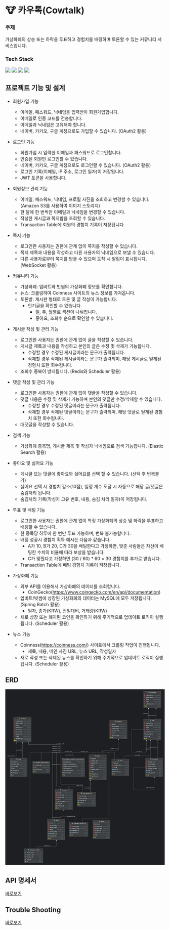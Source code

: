 # 🐮 카우톡(Cowtalk)

### 주제

가상화폐의 상승 또는 하락을 투표하고 경험치를 배팅하며 토론할 수 있는 커뮤니티 서비스입니다.

### Tech Stack

<div> 
  <img src="https://img.shields.io/badge/java-007396?style=for-the-badge&logo=java&logoColor=white"> 
  <img src="https://img.shields.io/badge/spring-6DB33F?style=for-the-badge&logo=spring&logoColor=white"> 
  <img src="https://img.shields.io/badge/mysql-4479A1?style=for-the-badge&logo=mysql&logoColor=white"> 
  <img src="https://img.shields.io/badge/git-F05032?style=for-the-badge&logo=git&logoColor=white">
</div>

## 프로젝트 기능 및 설계

- 회원가입 기능
    - 이메일, 패스워드, 닉네임을 입력받아 회원가입합니다.
    - 이메일로 인증 코드를 전송합니다.
    - 이메일과 닉네임은 고유해야 합니다.
    - 네이버, 카카오, 구글 계정으로도 가입할 수 있습니다. (OAuth2 활용)

- 로그인 기능
    - 회원가입 시 입력한 이메일과 패스워드로 로그인합니다.
    - 인증된 회원만 로그인할 수 있습니다.
    - 네이버, 카카오, 구글 계정으로도 로그인할 수 있습니다. (OAuth2 활용)
    - 로그인 기록(이메일, IP 주소, 로그인 일자)이 저장됩니다.
    - JWT 토큰을 사용합니다.

- 회원정보 관리 기능
    - 이메일, 패스워드, 닉네임, 프로필 사진을 조회하고 변경할 수 있습니다. (Amazon S3를 사용하여 이미지 스토리지)
    - 한 달에 한 번씩만 이메일과 닉네임을 변경할 수 있습니다.
    - 작성한 게시글과 쪽지함을 조회할 수 있습니다.
    - Transaction Table에 회원의 경험치 기록이 저장됩니다.

- 쪽지 기능
    - 로그인한 사용자는 권한에 관계 없이 쪽지를 작성할 수 있습니다.
    - 쪽지 제목과 내용을 작성하고 다른 사용자의 닉네임으로 보낼 수 있습니다.
    - 다른 사용자로부터 쪽지를 받을 수 있으며 도착 시 알림이 표시됩니다. (WebSocket 활용)

- 커뮤니티 기능
    - 가상화폐: 업비트와 빗썸의 가상화폐 정보를 확인합니다.
    - 뉴스: 크롤링하여 Coinness 사이트의 뉴스 정보를 가져옵니다.
    - 토론방: 게시판 형태로 토론 및 글 작성이 가능합니다.
        - 인기글을 확인할 수 있습니다.
            - 일, 주, 월별로 섹션이 나눠집니다.
            - 좋아요, 조회수 순으로 확인할 수 있습니다.

- 게시글 작성 및 관리 기능
    - 로그인한 사용자는 권한에 관계 없이 글을 작성할 수 있습니다.
    - 게시글 제목과 내용을 작성하고 본인의 글은 수정 및 삭제가 가능합니다.
        - 수정할 경우 수정된 게시글이라는 문구가 출력됩니다.
        - 삭제할 경우 삭제된 게시글이라는 문구가 출력되며, 해당 게시글로 얻게된 경험치 또한 회수됩니다.
    - 조회수 중복이 방지됩니다. (Redis와 Scheduler 활용)

- 댓글 작성 및 관리 기능
    - 로그인한 사용자는 권한에 관계 없이 댓글을 작성할 수 있습니다.
    - 댓글 내용은 수정 및 삭제가 가능하며 본인의 댓글만 수정/삭제할 수 있습니다.
        - 수정할 경우 수정된 댓글이라는 문구가 출력됩니다.
        - 삭제할 경우 삭제된 댓글이라는 문구가 출력되며, 해당 댓글로 얻게된 경험치 또한 회수됩니다.
    - 대댓글을 작성할 수 있습니다.

- 검색 기능
    - 가상화폐 종목명, 게시글 제목 및 작성자 닉네임으로 검색 가능합니다. (Elastic Search 활용)

- 좋아요 및 싫어요 기능
    - 게시글 또는 댓글에 좋아요와 싫어요를 선택 할 수 있습니다. (선택 후 번복불가)
    - 싫어요 선택 시 경험치 감소(10점), 일정 개수 도달 시 자동으로 해당 글/댓글은 숨김처리 됩니다.
    - 숨김처리 기록(작성자 고유 번호, 내용, 숨김 처리 일자)이 저장됩니다.

- 투표 및 배팅 기능
    - 로그인한 사용자는 권한에 관계 없이 특정 가상화폐의 상승 및 하락을 투표하고 배팅할 수 있습니다.
    - 한 종목당 하루에 한 번만 투표 가능하며, 번복 불가능합니다.
    - 배팅 성공시 경험치 획득 예시는 다음과 같습니다.
        - A가 10, B가 20, C가 30을 배팅한다고 가정하면, 맞춘 사람들은 자신이 배팅한 수치의 비율에 따라 보상을 받습니다.
        - C가 맞췄다고 가정하면 (30 / 60) * 60 = 30 경험치를 추가로 받습니다.
    - Transaction Table에 배팅 경험치 기록이 저장됩니다.

- 가상화폐 기능
    - 외부 API를 이용해서 가상화폐의 데이터를 조회합니다.
        - CoinGecko(https://www.coingecko.com/en/api/documentation)
    - 업비트/빗썸에 상장된 가상화폐의 데이터는 MySQL에 모두 저장됩니다. (Spring Batch 활용)
        - 일자, 종가(KRW), 전일대비, 거래량(KRW)
    - 새로 상장 또는 폐지된 코인을 확인하기 위해 주기적으로 업데이트 로직이 실행됩니다. (Scheduler 활용)

- 뉴스 기능
    - Coinness(https://coinness.com/) 사이트에서 크롤링 작업이 진행됩니다.
        - 제목, 내용, 메인 사진 URL, 뉴스 URL, 작성일자
    - 새로 작성 또는 삭제된 뉴스를 확인하기 위해 주기적으로 업데이트 로직이 실행됩니다. (Scheduler 활용)

## ERD

![ERD](doc/img/erd.png)

## API 명세서

[바로보기](doc/API.md)

## Trouble Shooting

[바로보기](doc/TROUBLE_SHOOTING.md)
